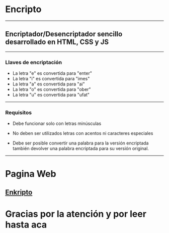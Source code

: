 # Encripto

***

## Encriptador/Desencriptador sencillo desarrollado en HTML, CSS y JS

***

### Llaves de encriptación

- La letra "e" es convertida para "enter"
- La letra "i" es convertida para "imes"
- La letra "a" es convertida para "ai"
- La letra "o" es convertida para "ober"
- La letra "u" es convertida para "ufat"

***

### Requisitos

- Debe funcionar solo con letras minúsculas

- No deben ser utilizados letras con acentos ni caracteres especiales

- Debe ser posible convertir una palabra para la versión encriptada también devolver una palabra encriptada para su versión original.

***

# Pagina Web

## [Enkripto](https://miller1999.github.io/Encripto/)

# Gracias por la atención y por leer hasta aca
